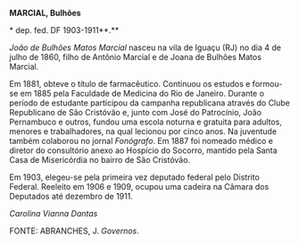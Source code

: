 **MARCIAL, Bulhões**

\* dep. fed. DF 1903-1911**.**

*João de Bulhões Matos Marcial* nasceu na vila de Iguaçu (RJ) no dia 4
de julho de 1860, filho de Antônio Marcial e de Joana de Bulhões Matos
Marcial.

Em 1881, obteve o título de farmacêutico. Continuou os estudos e
formou-se em 1885 pela Faculdade de Medicina do Rio de Janeiro. Durante
o período de estudante participou da campanha republicana através do
Clube Republicano de São Cristóvão e, junto com José do Patrocínio, João
Pernambuco e outros, fundou uma escola noturna e gratuita para adultos,
menores e trabalhadores, na qual lecionou por cinco anos. Na juventude
também colaborou no jornal *Fonógrafo*. Em 1887 foi nomeado médico e
diretor do consultório anexo ao Hospício do Socorro, mantido pela Santa
Casa de Misericórdia no bairro de São Cristóvão.

Em 1903, elegeu-se pela primeira vez deputado federal pelo Distrito
Federal. Reeleito em 1906 e 1909, ocupou uma cadeira na Câmara dos
Deputados até dezembro de 1911.

*Carolina Vianna Dantas*

FONTE: ABRANCHES, J. *Governos*.
